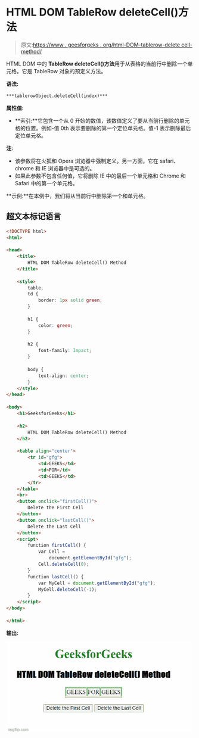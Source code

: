 # HTML DOM TableRow deleteCell()方法

> 原文:[https://www . geesforgeks . org/html-DOM-tablerow-delete cell-method/](https://www.geeksforgeeks.org/html-dom-tablerow-deletecell-method/)

HTML DOM 中的 **TableRow deleteCell()方法**用于从表格的当前行中删除一个单元格。它是 TableRow 对象的预定义方法。

**语法:**

```html
***tablerowObject.deleteCell(index)***
```

**属性值:**

*   **索引:**它包含一个从 0 开始的数值，该数值定义了要从当前行删除的单元格的位置。例如-值 0th 表示要删除的第一个定位单元格。值-1 表示删除最后定位单元格。

**注:**

*   该参数将在火狐和 Opera 浏览器中强制定义。另一方面，它在 safari、chrome 和 IE 浏览器中是可选的。
*   如果此参数不包含任何值，它将删除 IE 中的最后一个单元格和 Chrome 和 Safari 中的第一个单元格。

**示例:**在本例中，我们将从当前行中删除第一个和单元格。

## 超文本标记语言

```html
<!DOCTYPE html>
<html>

<head>
    <title>
        HTML DOM TableRow deleteCell() Method
    </title>

    <style>
        table,
        td {
            border: 1px solid green;
        }

        h1 {
            color: green;
        }

        h2 {
            font-family: Impact;
        }

        body {
            text-align: center;
        }
    </style>
</head>

<body>
    <h1>GeeksforGeeks</h1>

    <h2>
        HTML DOM TableRow deleteCell() Method
    </h2>

    <table align="center">
        <tr id="gfg">
            <td>GEEKS</td>
            <td>FOR</td>
            <td>GEEKS</td>
        </tr>
    </table>
    <br>
    <button onclick="firstCell()">
        Delete the First Cell
    </button>
    <button onclick="lastCell()">
        Delete the Last Cell
    </button>
    <script>
        function firstCell() {
            var Cell =
                document.getElementById("gfg");
            Cell.deleteCell(0);
        }
        function lastCell() {
            var MyCell = document.getElementById("gfg");
            MyCell.deleteCell(-1);
        }
    </script>
</body>

</html>
```

**输出:**

![](img/36d22f28eb672ee81cc7f966cae4dceb.png)